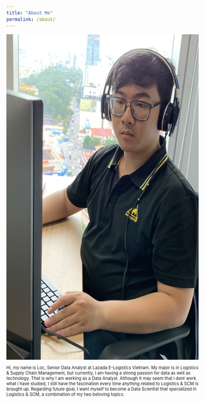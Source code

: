 ```yaml
---
title: "About Me"
permalink: /about/
---
```


<img src="/images/about.jpg" alt="Me" title="Me" width="1280" height="854" class="image-popup"/>

<p style="font-size: 80%; "> 
Hi, my name is Loc, Senior Data Analyst at Lazada E-Logistics Vietnam. My major is in Logistics & Supply Chain Management, but currently, I am having a strong passion for data as well as technology. That is why I am working as a Data Analyst. Although it may seem that i dont work what i have studied, I still have the fascination every time anything related to Logistics & SCM is brought up. Regarding future goal, I want myself to become a Data Scientist that specialized in Logistics & SCM, a combination of my two beloving topics. 
</p>

